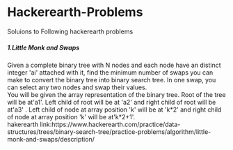 # Hackerearth-Problems
Soluions to Following hackerearth problems 
<H5>1.Little Monk and Swaps</H5>
Given a complete binary tree with N nodes and each node have an distinct integer 'ai' attached with it, find the minimum number of swaps you can make to convert the binary tree into binary search tree. In one swap, you can select any two nodes and swap their values.<br>
You will be given the array representation of the binary tree. Root of the tree will be at'a1'. Left child of root will be at 'a2' and right child of root will be at'a3' . Left child of node at array position 'k' will be at 'k*2' and right child of node at array position 'k' will be at'k*2+1'.<br>
hakerearth link:https://www.hackerearth.com/practice/data-structures/trees/binary-search-tree/practice-problems/algorithm/little-monk-and-swaps/description/
